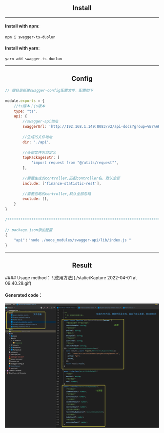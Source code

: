 <h2 align = "center">Install</h2>

---
#### Install with npm:
```
npm i swagger-ts-duolun
```
#### Install with yarn:
```
yarn add swagger-ts-duolun
```

--- 
<h2 align = "center">Config</h2>

```javascript
// 根目录新建swagger-config配置文件，配置如下

module.exports = {
    //ts版本｜js版本 
    type: "ts",
    api: {
        //swagger-api地址
        swaggerUrl: 'http://192.168.1.149:8083/v2/api-docs?group=%E7%AE%A1%E7%90%86%E7%89%88app%E6%8E%A5%E5%8F%A3',

        //生成的文件地址
        dir: './api',

        //头部文件包自定义
        topPackagesStr: [
            'import request from "@/utils/request"',
        ],

        //需要生成的controller,匹配controller名，默认全部
        include: ['finance-statistic-rest'],

        //需要忽略的controller,默认全部忽略
        exclude: [],
    }
}

/****************************************************************************************************************/

// package.json添加配置
{
    "api"："node ./node_modules/swagger-api/lib/index.js "
}
```
---
<h2 align = "center">Result</h2>
#### Usage method：
![使用方法](./static/Kapture 2022-04-01 at 09.40.28.gif)

#### Generated code：
![使用方法](./static/WX20220401-095328@2x.png)




